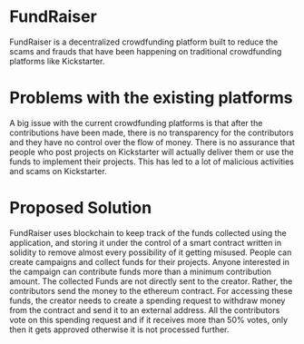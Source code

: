 # FundRaiser

FundRaiser is a decentralized crowdfunding platform built to reduce the scams and frauds that have been happening on traditional crowdfunding platforms like Kickstarter. 

# Problems with the existing platforms

A big issue with the current crowdfunding platforms is that after the contributions have been made, there is no transparency for the contributors and they have no control over the flow of money. There is no assurance that people who post projects on Kickstarter will actually deliver them or use the funds to implement their projects.
This has led to a lot of malicious activities and scams on Kickstarter. 

# Proposed Solution

FundRaiser uses blockchain to keep track of the funds collected using the application, and storing it under the control of a smart contract written in solidity to remove almost every possibility of it getting misused. People can create campaigns and collect funds for their projects. Anyone interested in the campaign can contribute funds more than a minimum contribution amount. The collected Funds are not directly sent to the creator. Rather, the contributors send the money to the ethereum contract. For accessing these funds, the creator needs to create a spending request to withdraw money from the contract and send it to an external address. All the contributors vote on this spending request and if it receives more than 50% votes, only then it gets approved otherwise it is not processed further.  
